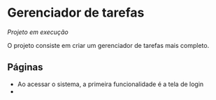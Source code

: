 # Gerenciador de tarefas

*Projeto em execução*

O projeto consiste em criar um gerenciador de tarefas mais completo.

## Páginas

  - Ao acessar o sistema, a primeira funcionalidade é a tela de login
  - 
